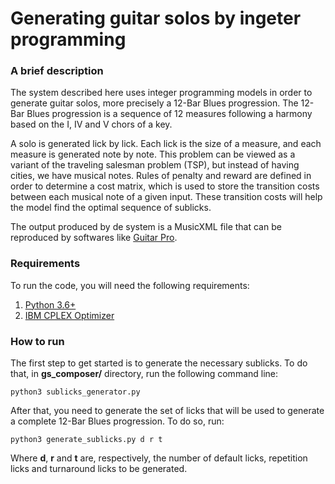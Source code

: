 # Generating guitar solos by ingeter programming

### A brief description

The system described here uses integer programming models in order to generate guitar solos, more precisely a 12-Bar Blues progression. The 12-Bar Blues progression is a sequence of 12 measures following a harmony based on the I, IV and V chors of a key.

A solo is generated lick by lick. Each lick is the size of a measure, and each measure is generated note by note. This problem can be viewed as a variant of the traveling salesman problem (TSP), but instead of having cities, we have musical notes. Rules of penalty and reward are defined in order to determine a cost matrix, which is used to store the transition costs between each musical note of a given input. These transition costs will help the model find the optimal sequence of sublicks.

The output produced by de system is a MusicXML file that can be reproduced by softwares like [Guitar Pro](https://www.guitar-pro.com/).

### Requirements

To run the code, you will need the following requirements:

1. [Python 3.6+](https://www.python.org/downloads/)
2. [IBM CPLEX Optimizer](https://www.ibm.com/br-pt/analytics/cplex-optimizer)

### How to run

The first step to get started is to generate the necessary sublicks. To do that, in **gs_composer/** directory, run the following command line:

```
python3 sublicks_generator.py
```

After that, you need to generate the set of licks that will be used to generate a complete 12-Bar Blues progression. To do so, run:

```
python3 generate_sublicks.py d r t
```

Where **d**, **r** and **t** are, respectively, the number of default licks, repetition licks and turnaround licks to be generated.
